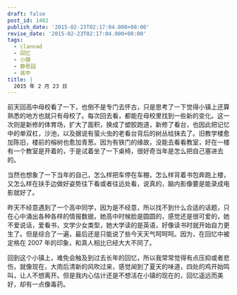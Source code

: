 ```yaml
---
draft: false
post_id: 1402
publish_date: '2015-02-23T02:17:04.000+08:00'
revise_date: '2015-02-23T02:17:04.000+08:00'
tags:
  - clannad
  - 回忆
  - 小镇
  - 静思园
  - 高中
title: |
  2015 年 2 月 23 日
---
```


前天回高中母校看了一下，也倒不是专门去怀古，只是思考了一下觉得小镇上还算熟悉的地方也就只有母校了。每次回去看，都能在母校里找到一些新的变化。这一次则是新修的体育场，扩大了面积，换成了塑胶跑道，新修了看台，也因此把记忆中的单双杠，沙池，以及据说有萤火虫的老看台背后的树丛给抹去了。旧教学楼愈加陈旧，楼前的榕树也愈加青葱。因为有铁门的缘故，没能去看看教室，好在一楼有一个教室是开着的，于是试着坐了一下桌椅，很好奇当年是怎么把自己塞进去的。

当然也想象了一下当年的自己，怎么样把车停在车棚，怎么样背着书包奔跑上楼，又怎么样在扶手边做好姿势往下看或者往远处看，说真的，脑内影像要是能录成电影就好了。

昨天不经意遇到了一个高中同学，因为是不经意，所以找不到什么合适的话题，只在心中涌出各种各样的情报数据，她高中时候脸是圆圆的，感觉还是很可爱的，她不爱说话，爱看书，文学少女类型，她大学读的是英语，好像读书时就开始自力更生了。但是综合了一遍，最后还是只能说了些今天天气呵呵呵。因为，在回忆中被定格在 2007 年的印象，和真人相比已经大大不同了。

回到这个小镇上，难免会触及到过去长年的回忆，所以我常常觉得有点压抑或者悲伤，就像现在，大雨后清新的风吹过来，感觉闻到了夏天的味道，四处的鸡开始鸣叫，让人不想离开。但是我内心估计还是不想活在小镇的现在的，回忆遥远而美好，却有一点像毒药。
